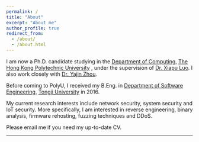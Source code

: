 ```yaml
---
permalink: /
title: "About"
excerpt: "About me"
author_profile: true
redirect_from: 
  - /about/
  - /about.html
---
```


I am now a Ph.D. candidate studying in the [Department of Computing](https://www.comp.polyu.edu.hk/), [The Hong Kong Polytechnic University](https://www.polyu.edu.hk/) , under the supervision of [Dr. Xiapu Luo](https://www4.comp.polyu.edu.hk/~csxluo/). I also work closely with [Dr. Yajin Zhou](http://yajin.org/). 

Before coming to PolyU, I received my B.Eng. in [Department of Software Engineering](http://sse.tongji.edu.cn/),  [Tongji University](http://www.tongji.edu.cn/) in 2016.

My current research interests include network security, system security and IoT security. More specifically, I am interested in reverse engineering, binary analysis, firmware rehosting, fuzzing techniques and DDoS.

Please email me if you need my up-to-date CV.

<hr>

<script type='text/javascript' id='clustrmaps' src='//cdn.clustrmaps.com/map_v2.js?cl=229ade&w=330&t=tt&d=IZYUJ4oX0iLmiiWt7yS0T509ya8Zq0g2uX4hbpZkm6k&co=ffffff&cmo=3acc3a&cmn=ff5353&ct=808080'></script>